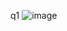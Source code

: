 q1
![image](https://github.com/Sudaroxz/727722EUCD052cc1/assets/151619010/f4abe5b1-ce9f-477c-9a01-7555a096ba62)
